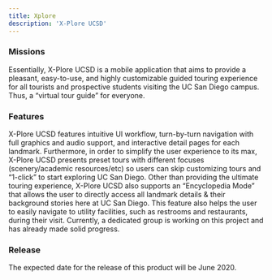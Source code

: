 ```yaml
---
title: Xplore
description: 'X-Plore UCSD'
---
```

### Missions
Essentially, X-Plore UCSD is a mobile application that aims to provide a pleasant, easy-to-use, and highly customizable guided touring experience for all tourists and prospective students visiting the UC San Diego campus. Thus, a “virtual tour guide” for everyone.

### Features
X-Plore UCSD features intuitive UI workflow, turn-by-turn navigation with full graphics and audio support, and interactive detail pages for each landmark. Furthermore, in order to simplify the user experience to its max, X-Plore UCSD presents preset tours with different focuses (scenery/academic resources/etc) so users can skip customizing tours and “1-click” to start exploring UC San Diego. Other than providing the ultimate touring experience, X-Plore UCSD also supports an “Encyclopedia Mode” that allows the user to directly access all landmark details & their background stories here at UC San Diego. This feature also helps the user to easily navigate to utility facilities, such as restrooms and restaurants, during their visit. Currently, a dedicated group is working on this project and has already made solid progress.

### Release
The expected date for the release of this product will be June 2020.